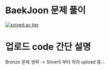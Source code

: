 
# BaekJoon 문제 풀이 

[![solved.ac tier](http://mazassumnida.wtf/api/v2/generate_badge?boj=jij7401)](https://solved.ac/jij7401)

# 업로드 code 간단 설명
Bronze 문제 생략 -> Silver5 부터 차차 upload 중... 
